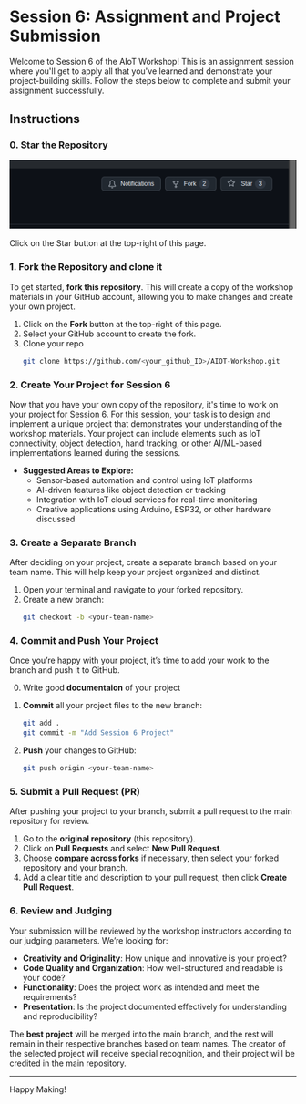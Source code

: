 # Session 6: Assignment and Project Submission

Welcome to Session 6 of the AIoT Workshop! This is an assignment session where you'll get to apply all that you've learned and demonstrate your project-building skills. Follow the steps below to complete and submit your assignment successfully.

## Instructions
### 0. Star the Repository
![fork_n_star](./fork_star.png)

Click on the Star button at the top-right of this page.
### 1. Fork the Repository and clone it

To get started, **fork this repository**. This will create a copy of the workshop materials in your GitHub account, allowing you to make changes and create your own project.

1. Click on the **Fork** button at the top-right of this page.
2. Select your GitHub account to create the fork.
3. Clone your repo
      ```bash
   git clone https://github.com/<your_github_ID>/AIOT-Workshop.git
   ```

### 2. Create Your Project for Session 6

Now that you have your own copy of the repository, it's time to work on your project for Session 6. For this session, your task is to design and implement a unique project that demonstrates your understanding of the workshop materials. Your project can include elements such as IoT connectivity, object detection, hand tracking, or other AI/ML-based implementations learned during the sessions.

- **Suggested Areas to Explore:**
  - Sensor-based automation and control using IoT platforms
  - AI-driven features like object detection or tracking
  - Integration with IoT cloud services for real-time monitoring
  - Creative applications using Arduino, ESP32, or other hardware discussed

### 3. Create a Separate Branch

After deciding on your project, create a separate branch based on your team name. This will help keep your project organized and distinct.

1. Open your terminal and navigate to your forked repository.
2. Create a new branch:
   ```bash
   git checkout -b <your-team-name>
   ```

### 4. Commit and Push Your Project

Once you’re happy with your project, it’s time to add your work to the branch and push it to GitHub.

0. Write good **documentaion** of your project

1. **Commit** all your project files to the new branch:
   ```bash
   git add .
   git commit -m "Add Session 6 Project"
   ```
2. **Push** your changes to GitHub:
   ```bash
   git push origin <your-team-name>
   ```

### 5. Submit a Pull Request (PR)

After pushing your project to your branch, submit a pull request to the main repository for review.

1. Go to the **original repository** (this repository).
2. Click on **Pull Requests** and select **New Pull Request**.
3. Choose **compare across forks** if necessary, then select your forked repository and your branch.
4. Add a clear title and description to your pull request, then click **Create Pull Request**.

### 6. Review and Judging

Your submission will be reviewed by the workshop instructors according to our judging parameters. We’re looking for:

- **Creativity and Originality**: How unique and innovative is your project?
- **Code Quality and Organization**: How well-structured and readable is your code?
- **Functionality**: Does the project work as intended and meet the requirements?
- **Presentation**: Is the project documented effectively for understanding and reproducibility?

The **best project** will be merged into the main branch, and the rest will remain in their respective branches based on team names. The creator of the selected project will receive special recognition, and their project will be credited in the main repository.

---

Happy Making!

